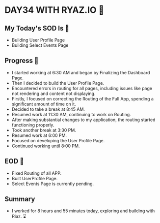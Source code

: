 # DAY34 WITH RYAZ.IO 🚀

## My Today's SOD Is 📑
- Building User Profile Page
- Building Select Events Page

## Progress 💪
- I started working at 6:30 AM and began by Finalizing the Dashboard Page.
- Then I decided to build the User Profile Page.
- Encountered errors in routing for all pages, including issues like page not rendering and content not displaying.
- Firstly, I focused on correcting the Routing of the Full App, spending a significant amount of time on it.
- Decided to take a break at 8:45 AM.
- Resumed work at 11:30 AM, continuing to work on Routing.
- After making substantial changes to my application, the routing started functioning properly.
- Took another break at 3:30 PM.
- Resumed work at 6:00 PM.
- Focused on developing the User Profile Page.
- Continued working until 8:00 PM.

## EOD 🎯
- Fixed Routing of all APP.
- Built UserProfile Page.
- Select Events Page is currently pending.

## Summary
- I worked for 8 hours and 55 minutes today, exploring and building with Riaz. ⌛
